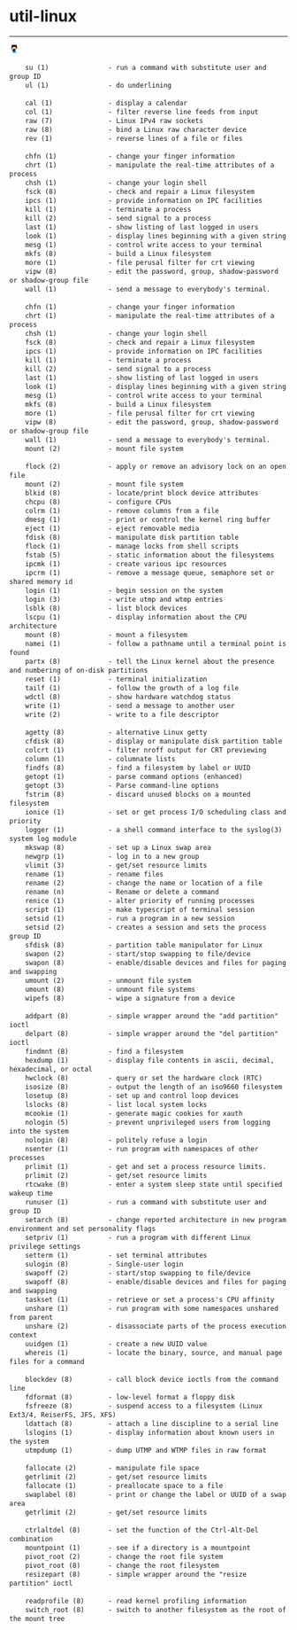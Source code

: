 <!--
File          : util-linux.md

Created       : Wed 14 Oct 2015 23:08:36
Last Modified : Sun 18 Oct 2015 05:16:45
Maintainer    : sharlatan
-->

# util-linux #
* * *
[![](../icons/github.png)](https://github.com/karelzak/util-linux)

        su (1)               - run a command with substitute user and group ID
        ul (1)               - do underlining

        cal (1)              - display a calendar
        col (1)              - filter reverse line feeds from input
        raw (7)              - Linux IPv4 raw sockets
        raw (8)              - bind a Linux raw character device
        rev (1)              - reverse lines of a file or files

        chfn (1)             - change your finger information
        chrt (1)             - manipulate the real-time attributes of a process
        chsh (1)             - change your login shell
        fsck (8)             - check and repair a Linux filesystem
        ipcs (1)             - provide information on IPC facilities
        kill (1)             - terminate a process
        kill (2)             - send signal to a process
        last (1)             - show listing of last logged in users
        look (1)             - display lines beginning with a given string
        mesg (1)             - control write access to your terminal
        mkfs (8)             - build a Linux filesystem
        more (1)             - file perusal filter for crt viewing
        vipw (8)             - edit the password, group, shadow-password or shadow-group file
        wall (1)             - send a message to everybody's terminal.

        chfn (1)             - change your finger information
        chrt (1)             - manipulate the real-time attributes of a process
        chsh (1)             - change your login shell
        fsck (8)             - check and repair a Linux filesystem
        ipcs (1)             - provide information on IPC facilities
        kill (1)             - terminate a process
        kill (2)             - send signal to a process
        last (1)             - show listing of last logged in users
        look (1)             - display lines beginning with a given string
        mesg (1)             - control write access to your terminal
        mkfs (8)             - build a Linux filesystem
        more (1)             - file perusal filter for crt viewing
        vipw (8)             - edit the password, group, shadow-password or shadow-group file
        wall (1)             - send a message to everybody's terminal.
        mount (2)            - mount file system

        flock (2)            - apply or remove an advisory lock on an open file
        mount (2)            - mount file system
        blkid (8)            - locate/print block device attributes
        chcpu (8)            - configure CPUs
        colrm (1)            - remove columns from a file
        dmesg (1)            - print or control the kernel ring buffer
        eject (1)            - eject removable media
        fdisk (8)            - manipulate disk partition table
        flock (1)            - manage locks from shell scripts
        fstab (5)            - static information about the filesystems
        ipcmk (1)            - create various ipc resources
        ipcrm (1)            - remove a message queue, semaphore set or shared memory id
        login (1)            - begin session on the system
        login (3)            - write utmp and wtmp entries
        lsblk (8)            - list block devices
        lscpu (1)            - display information about the CPU architecture
        mount (8)            - mount a filesystem
        namei (1)            - follow a pathname until a terminal point is found
        partx (8)            - tell the Linux kernel about the presence and numbering of on-disk partitions
        reset (1)            - terminal initialization
        tailf (1)            - follow the growth of a log file
        wdctl (8)            - show hardware watchdog status
        write (1)            - send a message to another user
        write (2)            - write to a file descriptor

        agetty (8)           - alternative Linux getty
        cfdisk (8)           - display or manipulate disk partition table
        colcrt (1)           - filter nroff output for CRT previewing
        column (1)           - columnate lists
        findfs (8)           - find a filesystem by label or UUID
        getopt (1)           - parse command options (enhanced)
        getopt (3)           - Parse command-line options
        fstrim (8)           - discard unused blocks on a mounted filesystem
        ionice (1)           - set or get process I/O scheduling class and priority
        logger (1)           - a shell command interface to the syslog(3) system log module
        mkswap (8)           - set up a Linux swap area
        newgrp (1)           - log in to a new group
        vlimit (3)           - get/set resource limits
        rename (1)           - rename files
        rename (2)           - change the name or location of a file
        rename (n)           - Rename or delete a command
        renice (1)           - alter priority of running processes
        script (1)           - make typescript of terminal session
        setsid (1)           - run a program in a new session
        setsid (2)           - creates a session and sets the process group ID
        sfdisk (8)           - partition table manipulator for Linux
        swapon (2)           - start/stop swapping to file/device
        swapon (8)           - enable/disable devices and files for paging and swapping
        umount (2)           - unmount file system
        umount (8)           - unmount file systems
        wipefs (8)           - wipe a signature from a device

        addpart (8)          - simple wrapper around the "add partition" ioctl
        delpart (8)          - simple wrapper around the "del partition" ioctl
        findmnt (8)          - find a filesystem
        hexdump (1)          - display file contents in ascii, decimal, hexadecimal, or octal
        hwclock (8)          - query or set the hardware clock (RTC)
        isosize (8)          - output the length of an iso9660 filesystem
        losetup (8)          - set up and control loop devices
        lslocks (8)          - list local system locks
        mcookie (1)          - generate magic cookies for xauth
        nologin (5)          - prevent unprivileged users from logging into the system
        nologin (8)          - politely refuse a login
        nsenter (1)          - run program with namespaces of other processes
        prlimit (1)          - get and set a process resource limits.
        prlimit (2)          - get/set resource limits
        rtcwake (8)          - enter a system sleep state until specified wakeup time
        runuser (1)          - run a command with substitute user and group ID
        setarch (8)          - change reported architecture in new program environment and set personality flags
        setpriv (1)          - run a program with different Linux privilege settings
        setterm (1)          - set terminal attributes
        sulogin (8)          - Single-user login
        swapoff (2)          - start/stop swapping to file/device
        swapoff (8)          - enable/disable devices and files for paging and swapping
        taskset (1)          - retrieve or set a process's CPU affinity
        unshare (1)          - run program with some namespaces unshared from parent
        unshare (2)          - disassociate parts of the process execution context
        uuidgen (1)          - create a new UUID value
        whereis (1)          - locate the binary, source, and manual page files for a command

        blockdev (8)         - call block device ioctls from the command line
        fdformat (8)         - low-level format a floppy disk
        fsfreeze (8)         - suspend access to a filesystem (Linux Ext3/4, ReiserFS, JFS, XFS)
        ldattach (8)         - attach a line discipline to a serial line
        lslogins (1)         - display information about known users in the system
        utmpdump (1)         - dump UTMP and WTMP files in raw format

        fallocate (2)        - manipulate file space
        getrlimit (2)        - get/set resource limits
        fallocate (1)        - preallocate space to a file
        swaplabel (8)        - print or change the label or UUID of a swap area
        getrlimit (2)        - get/set resource limits

        ctrlaltdel (8)       - set the function of the Ctrl-Alt-Del combination
        mountpoint (1)       - see if a directory is a mountpoint
        pivot_root (2)       - change the root file system
        pivot_root (8)       - change the root filesystem
        resizepart (8)       - simple wrapper around the "resize partition" ioctl

        readprofile (8)      - read kernel profiling information
        switch_root (8)      - switch to another filesystem as the root of the mount tree
